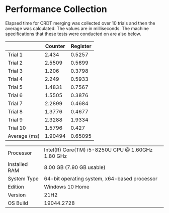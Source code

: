 # Performance Collection

Elapsed time for CRDT merging was collected over 10 trials and then the average was calculated. The values are in milliseconds. The machine specifications that these tests were conducted on are also below.

|              | Counter | Register |
| ------------ | ------- | -------- |
| Trial 1      | 2.434   | 0.5257   |
| Trial 2      | 2.5509  | 0.5699   |
| Trial 3      | 1.206   | 0.3798   |
| Trial 4      | 2.249   | 0.5933   |
| Trial 5      | 1.4831  | 0.7567   |
| Trial 6      | 1.5505  | 0.3876   |
| Trial 7      | 2.2899  | 0.4684   |
| Trial 8      | 1.3776  | 0.4677   |
| Trial 9      | 2.3288  | 1.9334   |
| Trial 10     | 1.5796  | 0.427    |
| Average (ms) | 1.90494 | 0.65095  |

|               |                                                      |
|---------------|------------------------------------------------------|
| Processor     | Intel(R) Core(TM) i5-8250U CPU @ 1.60GHz   1.80 GHz  |
| Installed RAM | 8.00 GB (7.90 GB usable)                             |
| System Type   | 64-bit operating system, x64-based processor         |
| Edition       | Windows 10 Home                                      |
| Version       | 21H2                                                 |
| OS Build      | 19044.2728                                           |
